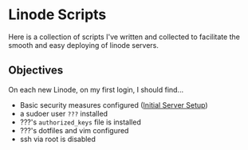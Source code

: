 # Linode Scripts

Here is a collection of scripts I've written and collected to facilitate the smooth and easy
deploying of linode servers.

## Objectives

On each new Linode, on my first login, I should find...

- Basic security measures configured ([Initial Server Setup](https://www.digitalocean.com/community/tutorials/initial-server-setup-with-ubuntu-16-04))
- a sudoer user `???` installed
- ???'s `authorized_keys` file is installed
- ???'s dotfiles and vim configured
- ssh via root is disabled
